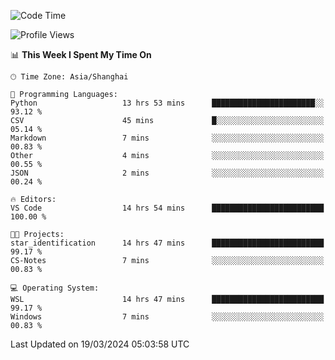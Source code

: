 <!--START_SECTION:waka-->
![Code Time](http://img.shields.io/badge/Code%20Time-1%2C548%20hrs%2048%20mins-blue)

![Profile Views](http://img.shields.io/badge/Profile%20Views-0-blue)

📊 **This Week I Spent My Time On** 

```text
🕑︎ Time Zone: Asia/Shanghai

💬 Programming Languages: 
Python                   13 hrs 53 mins      ███████████████████████░░   93.12 % 
CSV                      45 mins             █░░░░░░░░░░░░░░░░░░░░░░░░   05.14 % 
Markdown                 7 mins              ░░░░░░░░░░░░░░░░░░░░░░░░░   00.83 % 
Other                    4 mins              ░░░░░░░░░░░░░░░░░░░░░░░░░   00.55 % 
JSON                     2 mins              ░░░░░░░░░░░░░░░░░░░░░░░░░   00.24 % 

🔥 Editors: 
VS Code                  14 hrs 54 mins      █████████████████████████   100.00 % 

🐱‍💻 Projects: 
star_identification      14 hrs 47 mins      █████████████████████████   99.17 % 
CS-Notes                 7 mins              ░░░░░░░░░░░░░░░░░░░░░░░░░   00.83 % 

💻 Operating System: 
WSL                      14 hrs 47 mins      █████████████████████████   99.17 % 
Windows                  7 mins              ░░░░░░░░░░░░░░░░░░░░░░░░░   00.83 % 
```


 Last Updated on 19/03/2024 05:03:58 UTC
<!--END_SECTION:waka-->